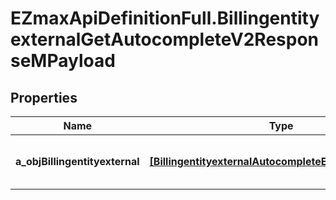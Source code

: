 # EZmaxApiDefinitionFull.BillingentityexternalGetAutocompleteV2ResponseMPayload

## Properties

Name | Type | Description | Notes
------------ | ------------- | ------------- | -------------
**a_objBillingentityexternal** | [**[BillingentityexternalAutocompleteElementResponse]**](BillingentityexternalAutocompleteElementResponse.md) | An array of Billingentityexternal autocomplete element response. | [optional] 


